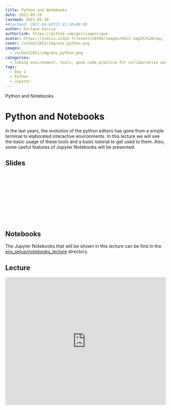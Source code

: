 ```yaml
---
title: Python and Notebooks
date: 2021-05-10
lastmod: 2021-05-10
##lastmod: 2021-04-03T21:41:50+08:00
author: Enrique Garcia 
authorlink: https://github.com/garciagenrique
avatar: https://indico.in2p3.fr/event/20306/images/6623-img251%20copy.jpeg
cover: /school2021/img/env_python.png
images:
  - /school2021/img/env_python.png
categories:
  - Coding environment, tools, good code practice for collaborative and continuous developments
tags:
  - Day 1
  - Python
  - Jupyter
---
```


Python and Notebooks

<!--more-->
<!---->

<!-- Dear instructor:
* The dates at the top of this markdown (.md) document will help order the classes in the portal.
Please, if you don't need to, do not change the one that is now.
* Take into account that there is a feature in the dates: if you use a date in the future, the class will be not visible in the portal until the date you have assigned.
* You can create dedicated folders if you need to.
* But if you simply need to add some pictures, you can use the folder ../static/img/ mentioned at the top as /school2021/img/
-->

<!---->

# Python and Notebooks

In the last years, the evolution of the python editors has gone from a simple terminal to elaborated interactive environments. 
In this lecture we will see the basic usage of these tools and a basic tutorial to get used to them. 
Also, some useful features of Jupyter Notebooks will be presented.

## Slides

<object data="https://indico.in2p3.fr/event/20306/contributions/94710/attachments/64651/89793/20210607_eschool21_python_JupNotebooks.pdf" type="application/pdf" width="100%" height="550px">
    <embed src="https://indico.in2p3.fr/event/20306/contributions/94710/attachments/64651/89793/20210607_eschool21_python_JupNotebooks.pdf">    
    </embed>
</object>

## Notebooks

The Jupyter Notebooks that will be shown in this lecture can be find in the 
[env_setup/notebooks_lecture](https://github.com/escape2020/school2021/tree/main/env_setup/notebooks_lecture) directory.


## Lecture

<iframe width="100%" height="400" src="https://www.youtube.com/embed/e1dIWFBwD_E?start=1998" title="YouTube video player" frameborder="0" allow="accelerometer; autoplay; clipboard-write; encrypted-media; gyroscope; picture-in-picture" allowfullscreen></iframe>
